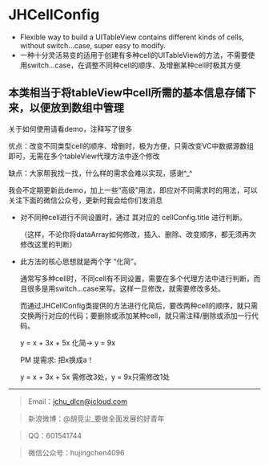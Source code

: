 JHCellConfig
=======

- Flexible way to build a UITableView contains different kinds of cells, without switch...case, super easy to modify.
- 一种十分灵活易变的适用于创建有多种cell的UITableView的方法，不需要使用switch...case，在调整不同种cell的顺序、及增删某种cell时极其方便


本类相当于将tableView中cell所需的基本信息存储下来，以便放到数组中管理
----

关于如何使用请看demo，注释写了很多

优点：改变不同类型cell的顺序、增删时，极为方便，只需改变VC中数据源数组即可，无需在多个tableView代理方法中逐个修改

缺点：大家帮我找一找，什么样的需求会难以实现，感谢^_^


我会不定期更新此demo，加上一些“高级”用法，即应对不同需求时的用法，可以关注下面的微信公众号，更新时我会给你们发消息


*   对不同种cell进行不同设置时，通过 其对应的 cellConfig.title 进行判断。

    （这样，不论你将dataArray如何修改，插入、删除、改变顺序，都无须再次修改这里的判断）





*   此方法的核心思想就是两个字 “化简”。

    通常写多种cell时，不同cell有不同设置，需要在多个代理方法中进行判断，而且很多是用switch...case来写。这样一旦修改，就需要修改多处。

    而通过JHCellConfig类提供的方法进行化简后，要改两种cell的顺序，就只需交换两行对应的代码；要删除或添加某种cell，就只需注释/删除或添加一行代码。

    y = x + 3x + 5x  化简-> y = 9x

    PM 提需求: 把x换成a！

    y = x + 3x + 5x 需修改3处，y = 9x只需修改1处


-------
> Email：jchu_dlcn@icloud.com

> 新浪微博：@胡竞尘_要做全面发展的好青年

> QQ：601541744

> 微信公众号：hujingchen4096